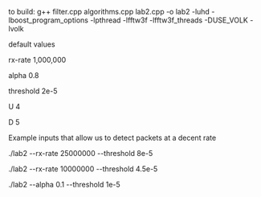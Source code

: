 to build: g++ filter.cpp algorithms.cpp lab2.cpp -o lab2 -luhd -lboost_program_options -lpthread -lfftw3f -lfftw3f_threads -DUSE_VOLK -lvolk 

default values

rx-rate 1,000,000

alpha 0.8

threshold 2e-5

U 4

D 5


Example inputs that allow us to detect packets at a decent rate

./lab2 --rx-rate 25000000 --threshold 8e-5

./lab2 --rx-rate 10000000 --threshold 4.5e-5

./lab2 --alpha 0.1 --threshold 1e-5

